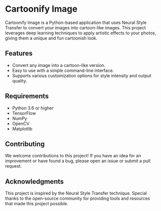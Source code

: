 # Cartoonify Image

Cartoonify Image is a Python-based application that uses Neural Style Transfer to convert your images into cartoon-like images. This project leverages deep learning techniques to apply artistic effects to your photos, giving them a unique and fun cartoonish look.

## Features

- Convert any image into a cartoon-like version.
- Easy to use with a simple command-line interface.
- Supports various customization options for style intensity and output quality.

## Requirements

- Python 3.6 or higher
- TensorFlow
- NumPy
- OpenCV
- Matplotlib

## Contributing

We welcome contributions to this project! If you have an idea for an improvement or have found a bug, please open an issue or submit a pull request.


## Acknowledgments

This project is inspired by the Neural Style Transfer technique. Special thanks to the open-source community for providing tools and resources that made this project possible.


